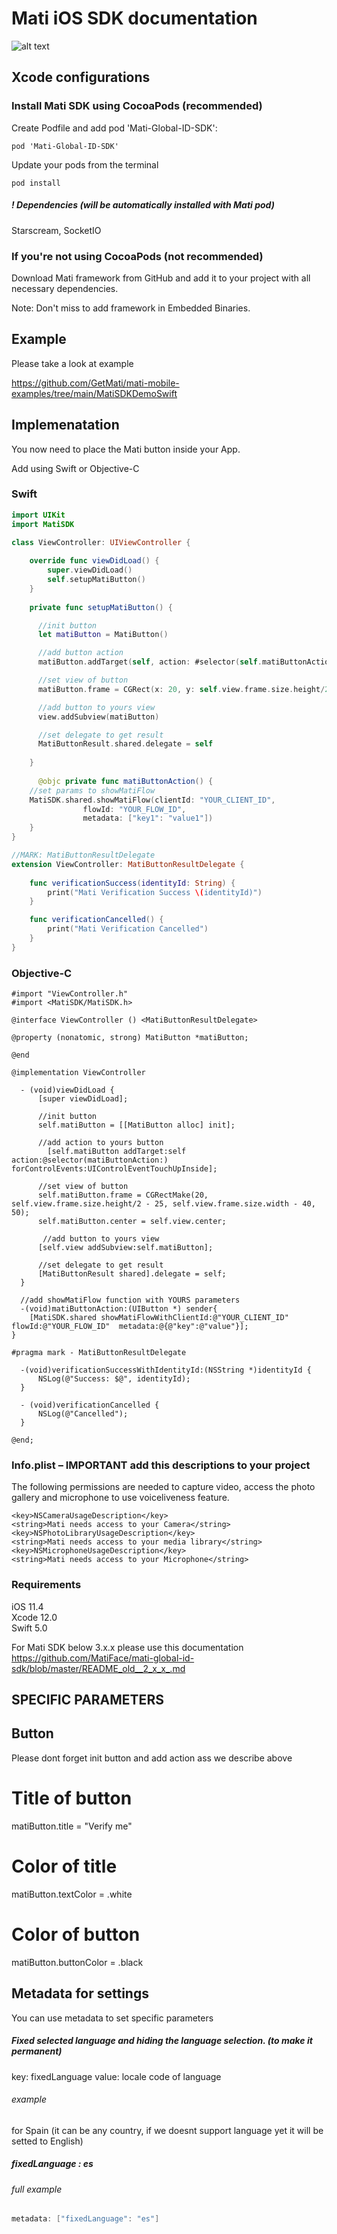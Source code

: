 # Mati iOS SDK documentation 

![alt text](https://github.com/MatiFace/mati-global-id-sdk/blob/master/readme_pic.png)

## Xcode configurations

### Install Mati SDK using CocoaPods (recommended)

Create Podfile and add pod 'Mati-Global-ID-SDK':
  
    pod 'Mati-Global-ID-SDK'
    
Update your pods from the terminal

    pod install
    
##### ! Dependencies (will be automatically installed with Mati pod)
Starscream, SocketIO

### If you're not using CocoaPods (not recommended)

Download Mati framework from GitHub and add it to your project with all necessary dependencies.

Note: Don't miss to add framework in Embedded Binaries.


## Example

Please take a look at example

https://github.com/GetMati/mati-mobile-examples/tree/main/MatiSDKDemoSwift


## Implemenatation
You now need to place the Mati button inside your App. 

Add using Swift or Objective-C 

### Swift

```swift
import UIKit
import MatiSDK

class ViewController: UIViewController {
    
	override func viewDidLoad() {
		super.viewDidLoad()
		self.setupMatiButton()
	}
    
    private func setupMatiButton() {

      //init button
      let matiButton = MatiButton()

      //add button action
      matiButton.addTarget(self, action: #selector(self.matiButtonAction), for: .touchUpInside)

      //set view of button
      matiButton.frame = CGRect(x: 20, y: self.view.frame.size.height/2 - 50, width: view.frame.size.width - 40, height: 50)

      //add button to yours view
      view.addSubview(matiButton)

      //set delegate to get result
      MatiButtonResult.shared.delegate = self
      
    }
  
      @objc private func matiButtonAction() {
	//set params to showMatiFlow
	MatiSDK.shared.showMatiFlow(clientId: "YOUR_CLIENT_ID",
				flowId: "YOUR_FLOW_ID",
				metadata: ["key1": "value1"])
	}
}

//MARK: MatiButtonResultDelegate
extension ViewController: MatiButtonResultDelegate {
    
	func verificationSuccess(identityId: String) {
		print("Mati Verification Success \(identityId)")
	}

	func verificationCancelled() {
		print("Mati Verification Cancelled")
	}
}
```
   
### Objective-C
    
    #import "ViewController.h"
    #import <MatiSDK/MatiSDK.h>

    @interface ViewController () <MatiButtonResultDelegate>

    @property (nonatomic, strong) MatiButton *matiButton;

    @end

    @implementation ViewController

      - (void)viewDidLoad {
          [super viewDidLoad];
          
          //init button
          self.matiButton = [[MatiButton alloc] init];
          
          //add action to yours button
            [self.matiButton addTarget:self action:@selector(matiButtonAction:) forControlEvents:UIControlEventTouchUpInside];
          
          //set view of button
          self.matiButton.frame = CGRectMake(20, self.view.frame.size.height/2 - 25, self.view.frame.size.width - 40, 50);
          self.matiButton.center = self.view.center;
          
           //add button to yours view
          [self.view addSubview:self.matiButton];

		  //set delegate to get result
          [MatiButtonResult shared].delegate = self;
      }
      
      //add showMatiFlow function with YOURS parameters
      -(void)matiButtonAction:(UIButton *) sender{
      	[MatiSDK.shared showMatiFlowWithClientId:@"YOUR_CLIENT_ID" flowId:@"YOUR_FLOW_ID"  metadata:@{@"key":@"value"}];
	}

    #pragma mark - MatiButtonResultDelegate

      -(void)verificationSuccessWithIdentityId:(NSString *)identityId {
          NSLog(@"Success: $@", identityId);
      }

      - (void)verificationCancelled {
          NSLog(@"Cancelled");
      }

    @end;
    
    

### Info.plist – IMPORTANT add this descriptions to your project
The following permissions are needed to capture video, access the photo gallery and microphone to use voiceliveness feature.

```
<key>NSCameraUsageDescription</key>
<string>Mati needs access to your Camera</string>
<key>NSPhotoLibraryUsageDescription</key>
<string>Mati needs access to your media library</string>
<key>NSMicrophoneUsageDescription</key>
<string>Mati needs access to your Microphone</string>
```
    
### Requirements 
   iOS 11.4  
   Xcode 12.0  
   Swift 5.0  

   For Mati SDK below 3.x.x please use this documentation https://github.com/MatiFace/mati-global-id-sdk/blob/master/README_old__2_x_x_.md


## SPECIFIC PARAMETERS

## Button
Please dont forget init button and add action ass we describe above

# Title of button
matiButton.title = "Verify me"

# Color of title
matiButton.textColor = .white

# Color of button
matiButton.buttonColor = .black

## Metadata for settings

You can use metadata to set specific parameters

##### Fixed selected language and hiding the language selection. (to make it permanent)

key: fixedLanguage
value: locale code of language

###### example

for Spain (it can be any country, if we doesnt support language yet it will be setted to English)

##### fixedLanguage : es

###### full example
```swift
metadata: ["fixedLanguage": "es"]
```
